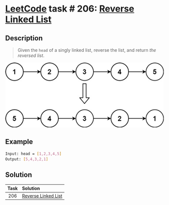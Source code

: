 # [LeetCode][leetcode] task # 206: [Reverse Linked List][task]

Description
-----------

> Given the `head` of a singly linked list,
> reverse the list, and return _the reversed list_.

![list.png](image/list.png)

Example
-------

```sh
Input: head = [1,2,3,4,5]
Output: [5,4,3,2,1]
```

Solution
--------

| Task | Solution                        |
|:----:|:--------------------------------|
| 206  | [Reverse Linked List][solution] |


[leetcode]: <http://leetcode.com/>
[task]: <https://leetcode.com/problems/reverse-linked-list/>
[solution]: <https://github.com/wellaxis/praxis-leetcode/blob/main/src/main/java/com/witalis/praxis/leetcode/task/h3/p206/option/Practice.java>
